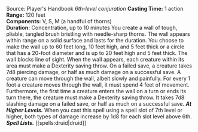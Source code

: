 Source: Player's Handbook
*6th-level conjuration*
**Casting Time:** 1 action  
**Range:** 120 feet  
**Components:** V, S, M (a handful of thorns)  
**Duration:** Concentration, up to 10 minutes
You create a wall of tough, pliable, tangled brush bristling with needle-sharp thorns. The wall appears within range on a solid surface and lasts for the duration. You choose to make the wall up to 60 feet long, 10 feet high, and 5 feet thick or a circle that has a 20-foot diameter and is up to 20 feet high and 5 feet thick. The wall blocks line of sight.
When the wall appears, each creature within its area must make a Dexterity saving throw. On a failed save, a creature takes 7d8 piercing damage, or half as much damage on a successful save.
A creature can move through the wall, albeit slowly and painfully. For every 1 foot a creature moves through the wall, it must spend 4 feet of movement. Furthermore, the first time a creature enters the wall on a turn or ends its turn there, the creature must make a Dexterity saving throw. It takes 7d8 slashing damage on a failed save, or half as much on a successful save.
***At Higher Levels.*** When you cast this spell using a spell slot of 7th level or higher, both types of damage increase by 1d8 for each slot level above 6th.
***Spell Lists.*** [[spells:druid|druid]]